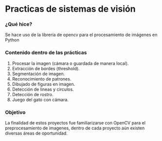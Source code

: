 # Practicas de sistemas de visión

### ¿Qué hice?
Se hace uso de la librería de opencv para el procesamiento de imágenes en Python

### Contenido dentro de las prácticas

1. Procesar la imagen (cámara o guardada de manera local).
2. Extracción de bordes (threshold).
3. Segmentación de imagen.
4. Reconocimiento de patrones.
5. Dibujado de figuras en imagen.
6. Detección de lineas y circulos.
7. Detección de rostro.
8. Juego del gato con cámara.


### Objetivo
La finalidad de estos proyectos fue familiarizarse con OpenCV para el preprocesamiento de imagenes, dentro de cada proyecto aún existen diversas áreas de oportunidad.

